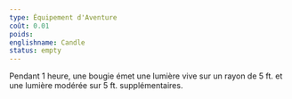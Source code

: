 ```yaml
---
type: Équipement d'Aventure
coût: 0.01
poids:
englishname: Candle
status: empty
---
```

Pendant 1 heure, une bougie émet une lumière vive sur un rayon de 5 ft. et une lumière modérée sur 5 ft. supplémentaires.